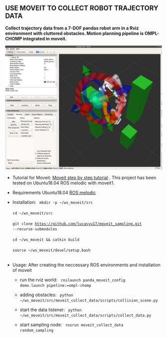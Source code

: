 USE MOVEIT TO COLLECT ROBOT TRAJECTORY DATA
--------------------------------------------

**Collect trajectory data from a 7-DOF pandas robot arm in a Rviz environment with cluttered obstacles. Motion planning pipeline is OMPL-CHOMP integrated in moveit.**

![Planning using pandas and OMPL-CHOMP pipeline](pandas_sampling.png)

 * Tutorial for Moveit: 
[Moveit step by step tutorial](https://ros-planning.github.io/moveit_tutorials/doc/getting_started/getting_started.html)
 . This project has been tested on Ubuntu18.04 ROS melodic with moveit1.
 * Requirements
Ubuntu18.04
[ROS melodic](http://wiki.ros.org/melodic/Installation/Ubuntu)
	
 * Installation:
   <code> mkdir -p ~/ws_moveit/src \
             cd ~/ws_moveit/src \
	     git clone https://github.com/lucasyu17/moveit_sampling.git --recurse-submodules \
	     cd ~/ws_moveit && catkin build \
             source ~/ws_moveit/devel/setup.bash \
   </code> 

 * Usage: After creating the neccessary ROS environments and installation of moveit
   * run the rviz world: 
 	<code> roslaunch panda_moveit_config demo.launch pipeline:=ompl-chomp </code>
   * adding obstacles:
	<code> python ~/ws_moveit/src/moveit_collect_data/scripts/collision_scene.py </code>

   * start the data listener:
	<code> python ~/ws_moveit/src/moveit_collect_data/scripts/collect_data.py </code>
   * start sampling node:
	<code> rosrun moveit_collect_data random_sampling </code>


